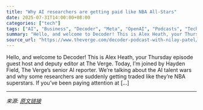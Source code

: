 ```yaml
---
title: "Why AI researchers are getting paid like NBA All-Stars"
date: 2025-07-31T14:00:00+08:00
categories: ["tech"]
tags: ["AI", "Business", "Decoder", "Meta", "OpenAI", "Podcasts", "Tech"]
summary: "Hello, and welcome to Decoder! This is Alex Heath, your Thursday episode guest host and deputy editor at The Verge. Today, I&#8217;m joined by Hayden Field, The Verge’s senior AI reporter. We’re talki"
source_url: "https://www.theverge.com/decoder-podcast-with-nilay-patel/716633/ai-talent-war-meta-mark-zuckerberg-openai-nba-all-stars"
---
```


Hello, and welcome to Decoder! This is Alex Heath, your Thursday episode guest host and deputy editor at The Verge. Today, I&#8217;m joined by Hayden Field, The Verge’s senior AI reporter. We’re talking about the AI talent wars and why some researchers are suddenly getting traded like they’re NBA superstars. If you’ve been paying attention at [&#8230;]

---

*来源: [原文链接](https://www.theverge.com/decoder-podcast-with-nilay-patel/716633/ai-talent-war-meta-mark-zuckerberg-openai-nba-all-stars)*
